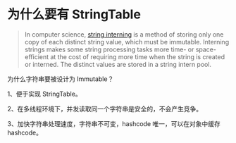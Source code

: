 # 为什么要有 StringTable

> In computer science, [string interning](https://en.wikipedia.org/wiki/String_interning) is a method of storing only one copy of each distinct string value, which must be immutable. Interning strings makes some string processing tasks more time- or space-efficient at the cost of requiring more time when the string is created or interned. The distinct values are stored in a string intern pool.

为什么字符串要被设计为 Immutable？

1、便于实现 StringTable。

2、在多线程环境下，并发读取同一个字符串是安全的，不会产生竞争。

3、加快字符串处理速度，字符串不可变，hashcode 唯一，可以在对象中缓存 hashcode。


